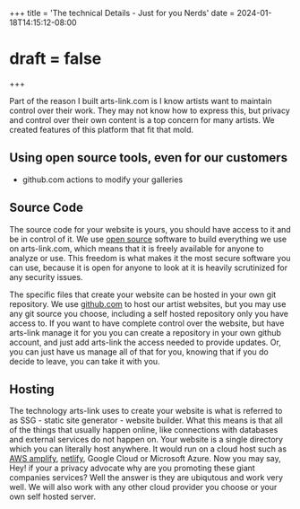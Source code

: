 +++
title = 'The technical Details - Just for you Nerds'
date = 2024-01-18T14:15:12-08:00
# draft = false

+++

Part of the reason I built arts-link.com is I know artists want to maintain control over their work. They may not know how to express this, but privacy and control over their own content is a top concern for many artists. We created features of this platform that fit that mold.

## Using open source tools, even for our customers
- github.com actions to modify your galleries

## Source Code

The source code for your website is yours, you should have access to it and be in control of it. We use [open source](https://opensource.com/resources/what-open-source) software to build everything we use on arts-link.com, which means that it is freely available for anyone to analyze or use. This freedom is what makes it the most secure software you can use, because it is open for anyone to look at it is heavily scrutinized for any security issues.

The specific files that create your website can be hosted in your own git repository. We use [github.com](https://www.github.com/) to host our artist websites, but you may use any git source you choose, including a self hosted repository only you have access to. If you want to have complete control over the website, but have arts-link manage it for you you can create a repository in your own github account, and just add arts-link the access needed to provide updates. Or, you can just have us manage all of that for you, knowing that if you do decide to leave, you can take it with you.

## Hosting  

The technology arts-link uses to create your website is what is referred to as SSG - static site generator - website builder. What this means is that all of the things that usually happen online, like connections with databases and external services do not happen on.  Your website is a single directory which you can literally host anywhere. It would run on a cloud host such as [AWS amplify](https://aws.amazon.com/amplify/), [netlify](), Google Cloud or Microsoft Azure. Now you may say, Hey! if your a privacy advocate why are you promoting these giant companies services? Well the answer is they are ubiqutous and work very well. We will also work with any other cloud provider you choose or your own self hosted server.